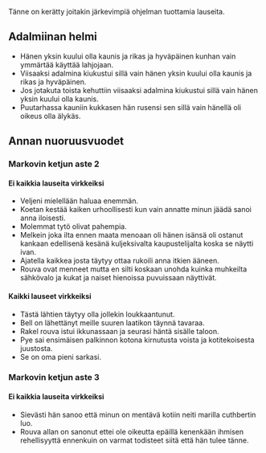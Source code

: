 Tänne on kerätty joitakin järkevimpiä ohjelman tuottamia lauseita.

## Adalmiinan helmi
* Hänen yksin kuului olla kaunis ja rikas ja hyväpäinen kunhan vain ymmärtää käyttää lahjojaan. 
* Viisaaksi adalmina kiukustui sillä vain hänen yksin kuului olla kaunis ja rikas ja hyväpäinen. 
* Jos jotakuta toista kehuttiin viisaaksi adalmina kiukustui sillä vain hänen yksin kuului olla kaunis. 
* Puutarhassa kauniin kukkasen hän rusensi sen sillä vain hänellä oli oikeus olla älykäs. 

## Annan nuoruusvuodet
### Markovin ketjun aste 2
#### Ei kaikkia lauseita virkkeiksi
* Veljeni mielellään haluaa enemmän. 
* Koetan kestää kaiken urhoollisesti kun vain annatte minun jäädä sanoi anna iloisesti. 
* Molemmat tytö olivat pahempia.
* Melkein joka ilta ennen maata menoaan oli hänen isänsä oli ostanut kankaan edellisenä kesänä kuljeksivalta kaupustelijalta koska se näytti ivan.
* Ajatella kaikkea josta täytyy ottaa rukoili anna itkien ääneen.
* Rouva ovat menneet mutta en silti koskaan unohda kuinka muhkeilta sähkövalo ja kukat ja naiset hienoissa puvuissaan näyttivät.

#### Kaikki lauseet virkkeiksi
* Tästä lähtien täytyy olla jollekin loukkaantunut. 
* Bell on lähettänyt meille suuren laatikon täynnä tavaraa. 
* Rakel rouva istui ikkunassaan ja seurasi häntä sisälle taloon. 
* Pye sai ensimäisen palkinnon kotona kirnutusta voista ja kotitekoisesta juustosta.
* Se on oma pieni sarkasi.

### Markovin ketjun aste 3
#### Ei kaikkia lauseita virkkeiksi
* Sievästi hän sanoo että minun on mentävä kotiin neiti marilla cuthbertin luo. 
* Rouva allan on sanonut ettei ole oikeutta epäillä kenenkään ihmisen rehellisyyttä ennenkuin on varmat todisteet siitä että hän tulee tänne.
